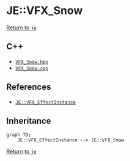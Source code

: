 # JE::VFX_Snow

[Return to `je`](/docs/je.md)

## C++

- [`VFX_Snow.hpp`](/src/je/VFX_Snow.hpp)
- [`VFX_Snow.cpp`](/src/je/VFX_Snow.cpp)

## References

- [`JE::VFX_EffectInstance`](/docs/je/VFX_EffectInstance.md)

## Inheritance

```mermaid
graph TD;
    JE::VFX_EffectInstance --> JE::VFX_Snow
```

[Return to `je`](/docs/je.md)
